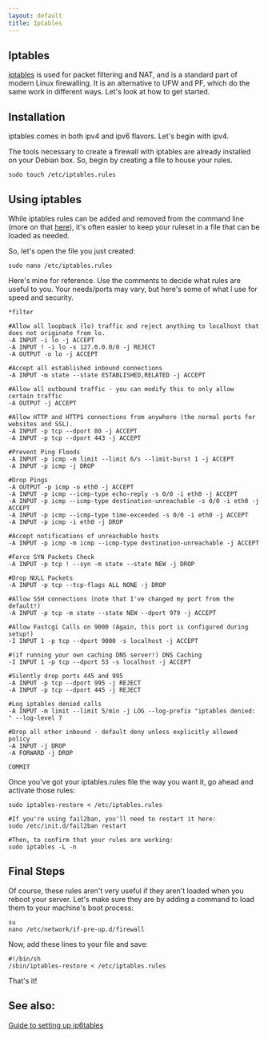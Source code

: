 ```yaml
---
layout: default
title: Iptables
---
```


## Iptables

[iptables](http://www.netfilter.org/projects/iptables/index.html) is used for packet filtering and NAT, and is a standard part of modern Linux firewalling. It is an alternative to UFW and PF, which do the same work in different ways. Let's look at how to get started.

Installation
------------

iptables comes in both ipv4 and ipv6 flavors. Let's begin with ipv4.

The tools necessary to create a firewall with iptables are already installed on your Debian box. So, begin by creating a file to house your rules.

    sudo touch /etc/iptables.rules

Using iptables
--------------

While iptables rules can be added and removed from the command line (more on that [here](https://www.digitalocean.com/community/tutorials/iptables-essentials-common-firewall-rules-and-commands)), it's often easier to keep your ruleset in a file that can be loaded as needed.

So, let's open the file you just created:

    sudo nano /etc/iptables.rules

Here's mine for reference. Use the comments to decide what rules are useful to you. Your needs/ports may vary, but here's some of what I use for speed and security.

    *filter

    #Allow all loopback (lo) traffic and reject anything to localhost that does not originate from lo.
    -A INPUT -i lo -j ACCEPT
    -A INPUT ! -i lo -s 127.0.0.0/8 -j REJECT
    -A OUTPUT -o lo -j ACCEPT

    #Accept all established inbound connections
    -A INPUT -m state --state ESTABLISHED,RELATED -j ACCEPT

    #Allow all outbound traffic - you can modify this to only allow certain traffic
    -A OUTPUT -j ACCEPT

    #Allow HTTP and HTTPS connections from anywhere (the normal ports for websites and SSL).
    -A INPUT -p tcp --dport 80 -j ACCEPT
    -A INPUT -p tcp --dport 443 -j ACCEPT

    #Prevent Ping Floods
    -A INPUT -p icmp -m limit --limit 6/s --limit-burst 1 -j ACCEPT
    -A INPUT -p icmp -j DROP

    #Drop Pings
    -A OUTPUT -p icmp -o eth0 -j ACCEPT
    -A INPUT -p icmp --icmp-type echo-reply -s 0/0 -i eth0 -j ACCEPT
    -A INPUT -p icmp --icmp-type destination-unreachable -s 0/0 -i eth0 -j ACCEPT
    -A INPUT -p icmp --icmp-type time-exceeded -s 0/0 -i eth0 -j ACCEPT
    -A INPUT -p icmp -i eth0 -j DROP

    #Accept notifications of unreachable hosts
    -A INPUT -p icmp -m icmp --icmp-type destination-unreachable -j ACCEPT

    #Force SYN Packets Check
    -A INPUT -p tcp ! --syn -m state --state NEW -j DROP

    #Drop NULL Packets
    -A INPUT -p tcp --tcp-flags ALL NONE -j DROP

    #Allow SSH connections (note that I've changed my port from the default!)
    -A INPUT -p tcp -m state --state NEW --dport 979 -j ACCEPT

    #Allow Fastcgi Calls on 9000 (Again, this port is configured during setup!)
    -I INPUT 1 -p tcp --dport 9000 -s localhost -j ACCEPT

    #(if running your own caching DNS server!) DNS Caching
    -I INPUT 1 -p tcp --dport 53 -s localhost -j ACCEPT

    #Silently drop ports 445 and 995
    -A INPUT -p tcp --dport 995 -j REJECT
    -A INPUT -p tcp --dport 445 -j REJECT

    #Log iptables denied calls
    -A INPUT -m limit --limit 5/min -j LOG --log-prefix "iptables denied: " --log-level 7

    #Drop all other inbound - default deny unless explicitly allowed policy
    -A INPUT -j DROP
    -A FORWARD -j DROP

    COMMIT

Once you've got your iptables.rules file the way you want it, go ahead and activate those rules:

    sudo iptables-restore < /etc/iptables.rules

    #If you're using fail2ban, you'll need to restart it here:
    sudo /etc/init.d/fail2ban restart

    #Then, to confirm that your rules are working:
    sudo iptables -L -n

Final Steps
-----------

Of course, these rules aren't very useful if they aren't loaded when you reboot your server. Let's make sure they are by adding a command to load them to your machine's boot process:

    su
    nano /etc/network/if-pre-up.d/firewall

Now, add these lines to your file and save:

    #!/bin/sh
    /sbin/iptables-restore < /etc/iptables.rules

That's it!

See also:
---------

[Guide to setting up ip6tables](https://www.digitalocean.com/community/tutorials/how-to-implement-a-basic-firewall-template-with-iptables-on-ubuntu-14-04)